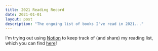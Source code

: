 ```yaml
---
title: 2021 Reading Record
date: 2021-01-01
layout: post
description: "The ongoing list of books I've read in 2021..."
---
```


I'm trying out using [Notion](https://notion.so/) to keep track of (and share) my reading list, which you can find [here](https://www.notion.so/d026112598e84b658e777b832cdcae50)!